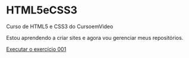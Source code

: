 # HTML5eCSS3
 Curso de HTML5 e CSS3 do CursoemVideo

 Estou aprendendo a criar sites e agora vou gerenciar meus repositórios.

<a href="https://eduardodluna.github.io/HTML5eCSS3/EXERCICIOS/EX001/index.html">Executar o exercício 001</a>